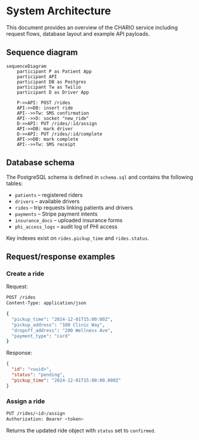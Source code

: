 # System Architecture

This document provides an overview of the CHARIO service including request flows, database layout and example API payloads.

## Sequence diagram

```mermaid
sequenceDiagram
    participant P as Patient App
    participant API
    participant DB as Postgres
    participant Tw as Twilio
    participant D as Driver App

    P->>API: POST /rides
    API->>DB: insert ride
    API-->>Tw: SMS confirmation
    API-->>D: socket "new_ride"
    D->>API: PUT /rides/:id/assign
    API->>DB: mark driver
    D->>API: PUT /rides/:id/complete
    API->>DB: mark complete
    API-->>Tw: SMS receipt
```

## Database schema

The PostgreSQL schema is defined in `schema.sql` and contains the following tables:

- `patients` – registered riders
- `drivers` – available drivers
- `rides` – trip requests linking patients and drivers
- `payments` – Stripe payment intents
- `insurance_docs` – uploaded insurance forms
- `phi_access_logs` – audit log of PHI access

Key indexes exist on `rides.pickup_time` and `rides.status`.

## Request/response examples

### Create a ride

Request:
```bash
POST /rides
Content-Type: application/json

{
  "pickup_time": "2024-12-01T15:00:00Z",
  "pickup_address": "100 Clinic Way",
  "dropoff_address": "200 Wellness Ave",
  "payment_type": "card"
}
```

Response:
```json
{
  "id": "<uuid>",
  "status": "pending",
  "pickup_time": "2024-12-01T15:00:00.000Z"
}
```

### Assign a ride

```bash
PUT /rides/<id>/assign
Authorization: Bearer <token>
```

Returns the updated ride object with `status` set to `confirmed`.
